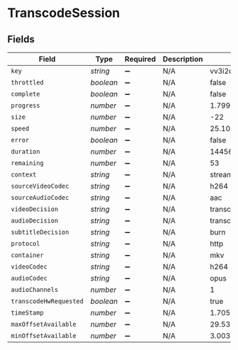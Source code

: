 # TranscodeSession


## Fields

| Field                    | Type                     | Required                 | Description              | Example                  |
| ------------------------ | ------------------------ | ------------------------ | ------------------------ | ------------------------ |
| `key`                    | *string*                 | :heavy_minus_sign:       | N/A                      | vv3i2q2lax92qlzul1hbd4bx |
| `throttled`              | *boolean*                | :heavy_minus_sign:       | N/A                      | false                    |
| `complete`               | *boolean*                | :heavy_minus_sign:       | N/A                      | false                    |
| `progress`               | *number*                 | :heavy_minus_sign:       | N/A                      | 1.7999999523162842       |
| `size`                   | *number*                 | :heavy_minus_sign:       | N/A                      | -22                      |
| `speed`                  | *number*                 | :heavy_minus_sign:       | N/A                      | 25.100000381469727       |
| `error`                  | *boolean*                | :heavy_minus_sign:       | N/A                      | false                    |
| `duration`               | *number*                 | :heavy_minus_sign:       | N/A                      | 1445695                  |
| `remaining`              | *number*                 | :heavy_minus_sign:       | N/A                      | 53                       |
| `context`                | *string*                 | :heavy_minus_sign:       | N/A                      | streaming                |
| `sourceVideoCodec`       | *string*                 | :heavy_minus_sign:       | N/A                      | h264                     |
| `sourceAudioCodec`       | *string*                 | :heavy_minus_sign:       | N/A                      | aac                      |
| `videoDecision`          | *string*                 | :heavy_minus_sign:       | N/A                      | transcode                |
| `audioDecision`          | *string*                 | :heavy_minus_sign:       | N/A                      | transcode                |
| `subtitleDecision`       | *string*                 | :heavy_minus_sign:       | N/A                      | burn                     |
| `protocol`               | *string*                 | :heavy_minus_sign:       | N/A                      | http                     |
| `container`              | *string*                 | :heavy_minus_sign:       | N/A                      | mkv                      |
| `videoCodec`             | *string*                 | :heavy_minus_sign:       | N/A                      | h264                     |
| `audioCodec`             | *string*                 | :heavy_minus_sign:       | N/A                      | opus                     |
| `audioChannels`          | *number*                 | :heavy_minus_sign:       | N/A                      | 1                        |
| `transcodeHwRequested`   | *boolean*                | :heavy_minus_sign:       | N/A                      | true                     |
| `timeStamp`              | *number*                 | :heavy_minus_sign:       | N/A                      | 1.7058958054919229e+09   |
| `maxOffsetAvailable`     | *number*                 | :heavy_minus_sign:       | N/A                      | 29.53                    |
| `minOffsetAvailable`     | *number*                 | :heavy_minus_sign:       | N/A                      | 3.003000020980835        |